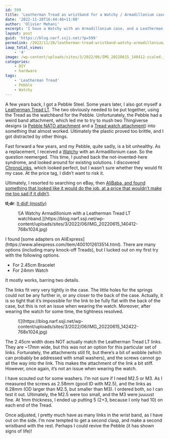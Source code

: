 ```yaml
---
id: 599
title: 'Leatherman Tread as wristband for a Watchy / Armadillonium case'
date: '2022-11-28T16:44:46+11:00'
author: 'Olivier Mehani'
excerpt: 'I have a Watchy with an Armadillonium case, and a Leatherman Tread. The two obviously needed to be put together, using the Tread as the watchband for the Watchy.'
layout: post
guid: 'https://blog.narf.ssji.net/?p=599'
permalink: /2022/11/28/leatherman-tread-wristband-watchy-armadillonium/
iawp_total_views:
    - '4'
image: /wp-content/uploads/sites/3/2022/06/IMG_20220615_140412-scaled.jpg
categories:
    - DIY
    - hardware
tags:
    - 'Leatherman Tread'
    - Pebble
    - Watchy
---
```


A few years back, I got a Pebble Steel. Some years later, I also got myself a [Leatherman Tread LT](https://leatherman.com.au/collections/all-wearables/products/tread-lt). The two obviously needed to be put together, using the Tread as the watchband for the Pebble. Unfortunately, the Pebble had a weird band attachment, which led me to try to mush two Thingiverse designs (a [Pebble NATO attachment](https://www.thingiverse.com/thing:1635956) and a [Tread watch attachment](https://www.thingiverse.com/thing:2469807)) into something that almost worked. Ultimately the plastic proved too brittle, and I got distracted by other things.

Fast forward a few years, and my Pebble, quite sadly, is a bit unhealthy. As a replacement, I received a [Watchy](https://watchy.sqfmi.com/) with an Armadillonium case. So the question reemerged. This time, I pushed back the not-invented-here syndrome, and looked around for existing solutions. I discovered [ChronoLinks](https://chronolinks.com/treadlinks/), which looked perfect, but I wasn’t sure whether they would fit my case. At the price tag, I didn’t want to risk it.

Ultimately, I resorted to searching on eBay, then [AliBaba, and found something that looked like it would do the job, at a price that wouldn’t make me too sad if it didn’t](https://www.aliexpress.com/item/4001012613514.html).

**tl;dr**: [It did! (mostly)](https://github.com/sqfmi/watchy-cases/issues/18)

<div class="wp-block-image is-style-default"><figure class="alignleft size-large is-resized">![A Watchy Armadillonium with a Leatherman Tread LT watchband.](https://blog.narf.ssji.net/wp-content/uploads/sites/3/2022/06/IMG_20220615_140412-768x1024.jpg)</figure></div>I found [some adapters on AliExpress](https://www.aliexpress.com/item/4001012613514.html). There are many options (including many knock-off Treads), but I lucked out on my first try with the following options.

- For 2.45cm Bracelet
- For 24mm Watch

It mostly works, barring two details.

The links fit very very tightly in the case. The little holes for the springs could not be any further in, or any closer to the back of the case. Actually, it is so tight that it’s impossible for the link to be fully flat with the back of the case, but this is not an issue when wearing the watch. Moreover, after wearing the watch for some time, the tightness resolved.

<div class="wp-block-image"><figure class="alignright size-large is-resized">![](https://blog.narf.ssji.net/wp-content/uploads/sites/3/2022/06/IMG_20220615_142422-768x1024.jpg)</figure></div>The 2.45cm width does NOT actually match the Leatherman Tread LT links. They are ~17mm wide, but this was not an option for this particular set of links. Fortunately, the attachments still fit, but there’s a bit of wobble (which can probably be addressed with small washers), and the screws cannot go all the way into the link. This makes the attachment of the link a bit stiff. However, once again, it’s not an issue when wearing the watch.

I have scouted out for some washers. I’m not sure if I need M2.5 or M3. As I measured the screws as 2.58mm (good ID with M2.5), and the links as 6.28mm (OD larger than M2.5, but smaller than M3). I ordered both, so I can test it out. Ultimately, the M2.5 were too small, and the M3 were juuuust fine. At 1mm thickness, I ended up putting 5 (2+3, because I only had 10) on each end of the Tread.

Once adjusted, I pretty much have as many links in the wrist band, as I have out on the side. I’m now tempted to get a second clasp, and make a second wristband with the rest. Perhaps I could revive the Pebble (it has shown signs of life)!